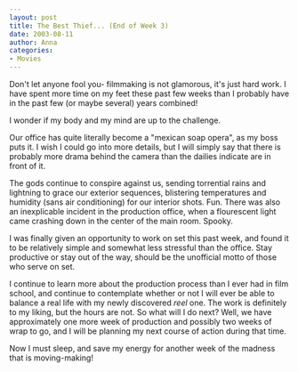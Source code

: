 ```yaml
---
layout: post
title: The Best Thief... (End of Week 3)
date: 2003-08-11
author: Anna
categories:
- Movies
---
```


<p>Don't let anyone fool you- filmmaking is not glamorous, it's just
hard work. I have spent more time on my feet these past few weeks than
I probably have in the past few (or maybe several) years combined! </p>
<p>I wonder if my body and my mind are up to the challenge.</p>
<p>Our office has quite literally become a "mexican soap opera", as my
boss puts it.  I wish I could go into more details, but I will simply
say that there is probably more drama behind the camera than the
dailies indicate are in front of it. </p>
<p>The gods continue to conspire against us, sending torrential rains
and lightning to grace our exterior sequences, blistering temperatures
and humidity (sans air conditioning) for our interior shots. Fun. There
was also an inexplicable incident in the production office, when a
flourescent light came crashing down in the center of the main room.
Spooky.</p>
<p>I was finally given an opportunity to work on set this past week,
and found it to be relatively simple and somewhat less stressful than
the office. Stay productive or stay out of the way, should be the
unofficial motto of those who serve on set.</p>
<p>I continue to learn more about the production process than I ever
had in film school, and continue to contemplate whether or not I will
ever be able to balance a real life with my newly discovered
<i>reel</i> one.  The work is definitely to my liking, but the hours
are not. So what will I do next? Well, we have approximately one more
week of production and possibly two weeks of wrap to go, and I will be
planning my next course of action during that time.</p>
<p>Now I must sleep, and save my energy for another week of the madness
that is moving-making!</p>
